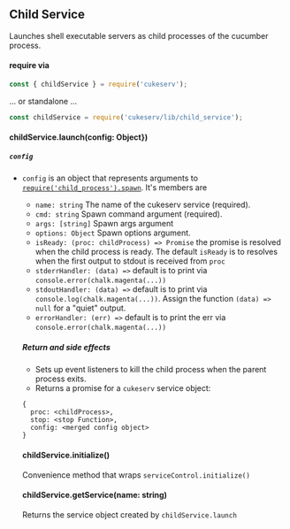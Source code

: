 ## Child Service

Launches shell executable servers as child processes of the cucumber process.

#### require via

```javascript
const { childService } = require('cukeserv');
```
... or standalone ...

```javascript
const childService = require('cukeserv/lib/child_service');
```


#### childService.launch(config: Object})

##### `config`

- `config` is an object that represents arguments to [`require('child_process').spawn`](https://nodejs.org/api/child_process.html#child_process_child_process_spawn_command_args_options). It's members are
   - `name: string` The name of the cukeserv service (required).
   - `cmd: string` Spawn command argument (required).
   - `args: [string]` Spawn args argument
   - `options: Object` Spawn options argument.
   - `isReady: (proc: childProcess) => Promise` the promise is resolved when the child process is ready. The default `isReady` is to resolves when the first output to stdout is received from `proc`
   - `stderrHandler: (data) =>` default is to print via `console.error(chalk.magenta(...))`
   - `stdoutHandler: (data) =>` default is to print via `console.log(chalk.magenta(...))`. Assign the function `(data) => null` for a "quiet" output.
   - `errorHandler: (err) =>` default is to print the err via `console.error(chalk.magenta(...))`

   ##### Return and side effects

   - Sets up event listeners to kill the child process when the parent process exits.
   - Returns a promise for a `cukeserv` service object:

   ```
   {
     proc: <childProcess>,
     stop: <stop Function>,
     config: <merged config object>
   }
   ```

   #### childService.initialize()

   Convenience method that wraps `serviceControl.initialize()`

   #### childService.getService(name: string)

   Returns the service object created by `childService.launch`
